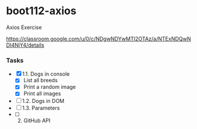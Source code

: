 # boot112-axios

Axios Exercise

https://classroom.google.com/u/0/c/NDgwNDYwMTI2OTAz/a/NTExNDQwNDI4NjY4/details

### Tasks
* [x] 1.1. Dogs in console
  * [x] List all breeds
  * [x] Print a random image
  * [x] Print all images
* [ ] 1.2. Dogs in DOM
* [ ] 1.3. Parameters
* [ ] 2. GitHub API
